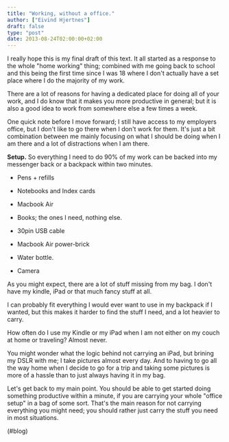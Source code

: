 ```yaml
---
title: "Working, without a office."
author: ["Eivind Hjertnes"]
draft: false
type: "post"
date: 2013-08-24T02:00:00+02:00
---
```


I really hope this is my final draft of this text. It all started as a
response to the whole "home working" thing; combined with me going back
to school and this being the first time since I was 18 where I don't
actually have a set place where I do the majority of my work.

There are a lot of reasons for having a dedicated place for doing all of
your work, and I do know that it makes you more productive in general;
but it is also a good idea to work from somewhere else a few times a
week.

One quick note before I move forward; I still have access to my
employers office, but I don't like to go there when I don't work for
them. It's just a bit combination between me mainly focusing on what I
should be doing when I am there and a lot of distractions when I am
there.

**Setup.** So everything I need to do 90% of my work can be backed into my
messenger back or a backpack within two minutes.

-   Pens + refills

-   Notebooks and Index cards

-   Macbook Air

-   Books; the ones I need, nothing else.

-   30pin USB cable

-   Macbook Air power-brick

-   Water bottle.

-   Camera

As you might expect, there are a lot of stuff missing from my bag. I
don't have my kindle, iPad or that much fancy stuff at all.

I can probably fit everything I would ever want to use in my backpack if
I wanted, but this makes it harder to find the stuff I need, and a lot
heavier to carry.

How often do I use my Kindle or my iPad when I am not either on my couch
at home or traveling? Almost never.

You might wonder what the logic behind not carrying an iPad, but brining
my DSLR with me; I take pictures almost every day. And to having to go
all the way home when I decide to go for a trip and taking some pictures
is more of a hassle than to just always having it in my bag.

Let's get back to my main point. You should be able to get started doing
something productive within a minute, if you are carrying your whole
"office setup" in a bag of some sort. That's the main reason for not
carrying everything you might need; you should rather just carry the
stuff you need in most situations.

(#blog)
